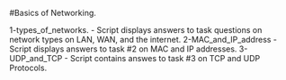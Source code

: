#Basics of Networking.

1-types_of_networks. - Script displays answers to task questions on network types on LAN, WAN, and the internet.
2-MAC_and_IP_address - Script displays answers to task #2 on MAC and IP addresses.
3-UDP_and_TCP - Script contains answes to task #3 on TCP and UDP Protocols.
